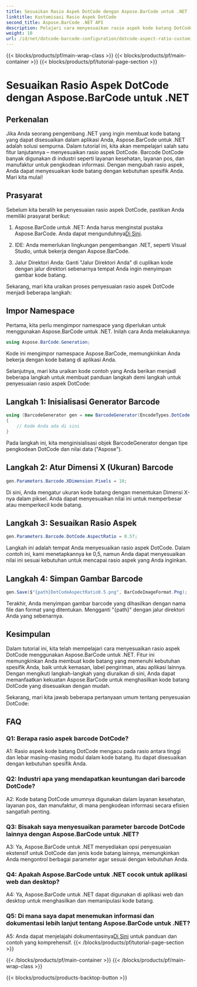```yaml
---
title: Sesuaikan Rasio Aspek DotCode dengan Aspose.BarCode untuk .NET
linktitle: Kustomisasi Rasio Aspek DotCode
second_title: Aspose.BarCode .NET API
description: Pelajari cara menyesuaikan rasio aspek kode batang DotCode menggunakan Aspose.BarCode untuk .NET. Buat kode batang yang disesuaikan untuk aplikasi Anda dengan mudah.
weight: 10
url: /id/net/dotcode-barcode-configuration/dotcode-aspect-ratio-customization/
---
```


{{< blocks/products/pf/main-wrap-class >}}
{{< blocks/products/pf/main-container >}}
{{< blocks/products/pf/tutorial-page-section >}}

# Sesuaikan Rasio Aspek DotCode dengan Aspose.BarCode untuk .NET

## Perkenalan

Jika Anda seorang pengembang .NET yang ingin membuat kode batang yang dapat disesuaikan dalam aplikasi Anda, Aspose.BarCode untuk .NET adalah solusi sempurna. Dalam tutorial ini, kita akan mempelajari salah satu fitur lanjutannya – menyesuaikan rasio aspek DotCode. Barcode DotCode banyak digunakan di industri seperti layanan kesehatan, layanan pos, dan manufaktur untuk pengkodean informasi. Dengan mengubah rasio aspek, Anda dapat menyesuaikan kode batang dengan kebutuhan spesifik Anda. Mari kita mulai!

## Prasyarat

Sebelum kita beralih ke penyesuaian rasio aspek DotCode, pastikan Anda memiliki prasyarat berikut:

1.  Aspose.BarCode untuk .NET: Anda harus menginstal pustaka Aspose.BarCode. Anda dapat mengunduhnya[Di Sini](https://releases.aspose.com/barcode/net/).

2. IDE: Anda memerlukan lingkungan pengembangan .NET, seperti Visual Studio, untuk bekerja dengan Aspose.BarCode.

3. Jalur Direktori Anda: Ganti "Jalur Direktori Anda" di cuplikan kode dengan jalur direktori sebenarnya tempat Anda ingin menyimpan gambar kode batang.

Sekarang, mari kita uraikan proses penyesuaian rasio aspek DotCode menjadi beberapa langkah:

## Impor Namespace

Pertama, kita perlu mengimpor namespace yang diperlukan untuk menggunakan Aspose.BarCode untuk .NET. Inilah cara Anda melakukannya:

```csharp
using Aspose.BarCode.Generation;
```

Kode ini mengimpor namespace Aspose.BarCode, memungkinkan Anda bekerja dengan kode batang di aplikasi Anda.

Selanjutnya, mari kita uraikan kode contoh yang Anda berikan menjadi beberapa langkah untuk membuat panduan langkah demi langkah untuk penyesuaian rasio aspek DotCode:

## Langkah 1: Inisialisasi Generator Barcode

```csharp
using (BarcodeGenerator gen = new BarcodeGenerator(EncodeTypes.DotCode, "Aspose"))
{
    // Kode Anda ada di sini
}
```

Pada langkah ini, kita menginisialisasi objek BarcodeGenerator dengan tipe pengkodean DotCode dan nilai data ("Aspose").

## Langkah 2: Atur Dimensi X (Ukuran) Barcode

```csharp
gen.Parameters.Barcode.XDimension.Pixels = 10;
```

Di sini, Anda mengatur ukuran kode batang dengan menentukan Dimensi X-nya dalam piksel. Anda dapat menyesuaikan nilai ini untuk memperbesar atau memperkecil kode batang.

## Langkah 3: Sesuaikan Rasio Aspek

```csharp
gen.Parameters.Barcode.DotCode.AspectRatio = 0.5f;
```

Langkah ini adalah tempat Anda menyesuaikan rasio aspek DotCode. Dalam contoh ini, kami menetapkannya ke 0,5, namun Anda dapat menyesuaikan nilai ini sesuai kebutuhan untuk mencapai rasio aspek yang Anda inginkan.

## Langkah 4: Simpan Gambar Barcode

```csharp
gen.Save($"{path}DotCodeAspectRatio0.5.png", BarCodeImageFormat.Png);
```

Terakhir, Anda menyimpan gambar barcode yang dihasilkan dengan nama file dan format yang ditentukan. Mengganti "{path}" dengan jalur direktori Anda yang sebenarnya.

## Kesimpulan

Dalam tutorial ini, kita telah mempelajari cara menyesuaikan rasio aspek DotCode menggunakan Aspose.BarCode untuk .NET. Fitur ini memungkinkan Anda membuat kode batang yang memenuhi kebutuhan spesifik Anda, baik untuk kemasan, label pengiriman, atau aplikasi lainnya. Dengan mengikuti langkah-langkah yang diuraikan di sini, Anda dapat memanfaatkan kekuatan Aspose.BarCode untuk menghasilkan kode batang DotCode yang disesuaikan dengan mudah.

Sekarang, mari kita jawab beberapa pertanyaan umum tentang penyesuaian DotCode:

## FAQ

### Q1: Berapa rasio aspek barcode DotCode?

A1: Rasio aspek kode batang DotCode mengacu pada rasio antara tinggi dan lebar masing-masing modul dalam kode batang. Itu dapat disesuaikan dengan kebutuhan spesifik Anda.

### Q2: Industri apa yang mendapatkan keuntungan dari barcode DotCode?

A2: Kode batang DotCode umumnya digunakan dalam layanan kesehatan, layanan pos, dan manufaktur, di mana pengkodean informasi secara efisien sangatlah penting.

### Q3: Bisakah saya menyesuaikan parameter barcode DotCode lainnya dengan Aspose.BarCode untuk .NET?

A3: Ya, Aspose.BarCode untuk .NET menyediakan opsi penyesuaian ekstensif untuk DotCode dan jenis kode batang lainnya, memungkinkan Anda mengontrol berbagai parameter agar sesuai dengan kebutuhan Anda.

### Q4: Apakah Aspose.BarCode untuk .NET cocok untuk aplikasi web dan desktop?

A4: Ya, Aspose.BarCode untuk .NET dapat digunakan di aplikasi web dan desktop untuk menghasilkan dan memanipulasi kode batang.

### Q5: Di mana saya dapat menemukan informasi dan dokumentasi lebih lanjut tentang Aspose.BarCode untuk .NET?

A5: Anda dapat menjelajahi dokumentasinya[Di Sini](https://reference.aspose.com/barcode/net/) untuk panduan dan contoh yang komprehensif.
{{< /blocks/products/pf/tutorial-page-section >}}

{{< /blocks/products/pf/main-container >}}
{{< /blocks/products/pf/main-wrap-class >}}

{{< blocks/products/products-backtop-button >}}
